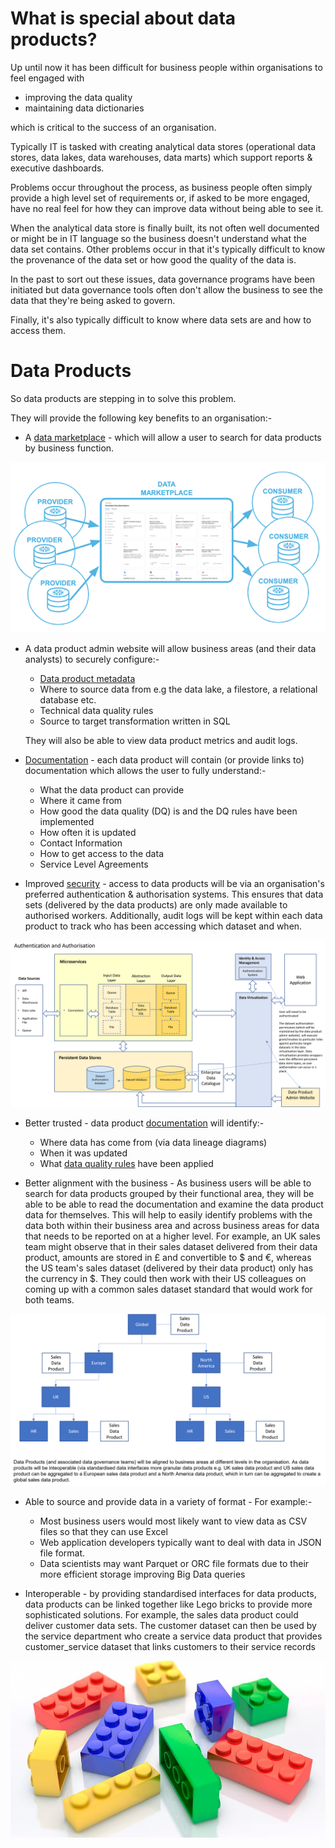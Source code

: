 # What is special about data products?

Up until now it has been difficult for business people within organisations to feel engaged with 
* improving the data quality
* maintaining data dictionaries

which is critical to the success of an organisation. 

Typically IT is tasked with creating analytical data stores (operational data stores, data lakes, data warehouses, data marts) which support reports & executive dashboards.

Problems occur throughout the process, as business people often simply provide a high level set of requirements or, if asked to be more engaged, have no real feel for how they can improve data without being able to see it.

When the analytical data store is finally built, its not often well documented or might be in IT language so the business doesn't understand what the data set contains.
Other problems occur in that it's typically difficult to know the provenance of the data set or how good the quality of the data is.

In the past to sort out these issues, data governance programs have been initiated but data governance tools often don't allow the business to see the data that they're being asked to govern.

Finally, it's also typically difficult to know where data sets are and how to access them. 

# Data Products
So data products are stepping in to solve this problem. 

They will provide the following key benefits to an organisation:-

* A [data marketplace](data-marketplace.md) - which will allow a user to search for data products by business function.

![A data marketplace](data-marketplace.png)

* A data product admin website will allow business areas (and their data analysts) to securely configure:-
   * [Data product metadata](dp-docs_and_metadata.md)
   * Where to source data from e.g the data lake, a filestore, a relational database etc.
   * Technical data quality rules
   * Source to target transformation written in SQL

   They will also be able to view data product metrics and audit logs.

* [Documentation](dp-docs_and_metadata.md) - each data product will contain (or provide links to) documentation which allows the user to fully understand:-
   * What the data product can provide
   * Where it came from
   * How good the data quality (DQ) is and the DQ rules have been implemented
   * How often it is updated
   * Contact Information
   * How to get access to the data
   * Service Level Agreements



* Improved [security](dp-authentication.md) - access to data products will be via an organisation's preferred authentication & authorisation systems. This ensures that data sets (delivered by the data products) are only made available to authorised workers. 
Additionally, audit logs will be kept within each data product to track who has been accessing which dataset and when.

![Authentication & Authorisation](dp-authentication.png)


* Better trusted - data product [documentation](dp-docs_and_metadata.md) will identify:-
   * Where data has come from (via data lineage diagrams)
   * When it was updated
   * What [data quality rules](dp-data-quality.md) have been applied

   
* Better alignment with the business - As business users will be able to search for data products grouped by their functional area, 
they will be able to be able to read the documentation and examine the data product data for themselves. 
This will help to easily identify problems with the data both within their business area and across business areas for data that needs to be reported on 
at a higher level. 
For example, an UK sales team might observe that in their sales dataset delivered from their data product, amounts are stored in £ and convertible to $ and €, whereas the US team's sales dataset (delivered by their data product) only has the currency in $. 
They could then work with their US colleagues on coming up with a common sales dataset standard that would work for both teams.

![Business aligned data products](business-aligned-data-products.png)

* Able to source and provide data in a variety of format - For example:-
   * Most business users would most likely want to view data as CSV files so that they can use Excel
   * Web application developers typically want to deal with data in JSON file format.
   * Data scientists may want Parquet or ORC file formats due to their more efficient storage improving Big Data queries


* Interoperable - by providing standardised interfaces for data products, data products can be linked together like Lego bricks to provide more sophisticated solutions.
For example, the sales data product could deliver customer data sets. The customer dataset can then be used by the service department who create a service data product that provides customer_service dataset that links customers to their service records

![Lego Bricks](lego-bricks.jpg)
